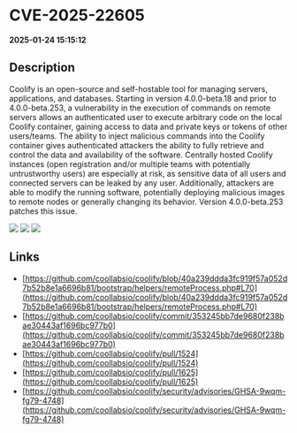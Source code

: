 # CVE-2025-22605

**2025-01-24 15:15:12**

## Description
Coolify is an open-source and self-hostable tool for managing servers, applications, and databases. Starting in version 4.0.0-beta.18 and prior to 4.0.0-beta.253, a vulnerability in the execution of commands on remote servers allows an authenticated user to execute arbitrary code on the local Coolify container, gaining access to data and private keys or tokens of other users/teams. The ability to inject malicious commands into the Coolify container gives authenticated attackers the ability to fully retrieve and control the data and availability of the software. Centrally hosted Coolify instances (open registration and/or multiple teams with potentially untrustworthy users) are especially at risk, as sensitive data of all users and connected servers can be leaked by any user. Additionally, attackers are able to modify the running software, potentially deploying malicious images to remote nodes or generally changing its behavior. Version 4.0.0-beta.253 patches this issue.

![](https://img.shields.io/static/v1?label=Score&message=8.5&color=red)
![](https://img.shields.io/static/v1?label=Severity&message=HIGH&color=red)
![](https://img.shields.io/static/v1?label=CWE&message=RCE&color=green)

## Links
- [https://github.com/coollabsio/coolify/blob/40a239ddda3fc919f57a052d7b52b8e1a6696b81/bootstrap/helpers/remoteProcess.php#L70](https://github.com/coollabsio/coolify/blob/40a239ddda3fc919f57a052d7b52b8e1a6696b81/bootstrap/helpers/remoteProcess.php#L70)
- [https://github.com/coollabsio/coolify/commit/353245bb7de9680f238bae30443af1696bc977b0](https://github.com/coollabsio/coolify/commit/353245bb7de9680f238bae30443af1696bc977b0)
- [https://github.com/coollabsio/coolify/pull/1524](https://github.com/coollabsio/coolify/pull/1524)
- [https://github.com/coollabsio/coolify/pull/1625](https://github.com/coollabsio/coolify/pull/1625)
- [https://github.com/coollabsio/coolify/security/advisories/GHSA-9wqm-fg79-4748](https://github.com/coollabsio/coolify/security/advisories/GHSA-9wqm-fg79-4748)

